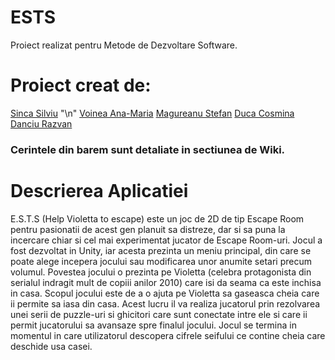 # ESTS

Proiect realizat pentru Metode de Dezvoltare Software.

# Proiect creat de: 
[Sinca Silviu](https://github.com/silviusinca) "\n"
[Voinea Ana-Maria](https://github.com/Moozey)
[Magureanu Stefan](https://github.com/StefanMagureanu25)
[Duca Cosmina]()
[Danciu Razvan](https://github.com/RazvanDanciu28)



### Cerintele din barem sunt detaliate in sectiunea de Wiki.

# Descrierea Aplicatiei
E.S.T.S (Help Violetta to escape) este un joc de 2D de tip Escape Room pentru pasionatii de acest gen planuit sa distreze, dar si sa puna la incercare chiar si cel mai experimentat jucator de Escape Room-uri.
		Jocul a fost dezvoltat in Unity, iar acesta prezinta un meniu principal, din care se poate alege incepera jocului sau modificarea unor anumite setari precum volumul.
		Povestea jocului o prezinta pe Violetta (celebra protagonista din serialul indragit mult de copiii anilor 2010) care isi da seama ca este inchisa in casa. Scopul jocului este de a o ajuta pe Violetta sa gaseasca cheia care ii permite sa iasa din casa. Acest lucru il va realiza jucatorul prin rezolvarea unei serii de puzzle-uri si ghicitori care sunt conectate intre ele si care ii permit jucatorului sa avansaze spre finalul jocului.
		Jocul se termina in momentul in care utilizatorul descopera cifrele seifului ce contine cheia care deschide usa casei.
		
	
